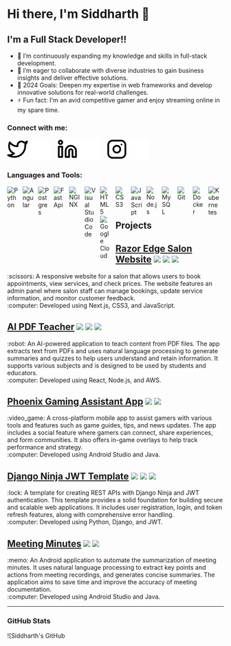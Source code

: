 # Hi there, I'm Siddharth 👋 

## I'm a Full Stack Developer!!

- 🌱 I’m continuously expanding my knowledge and skills in full-stack development.
- 👯 I’m eager to collaborate with diverse industries to gain business insights and deliver effective solutions.
- 🥅 2024 Goals: Deepen my expertise in web frameworks and develop innovative solutions for real-world challenges.
- ⚡ Fun fact: I'm an avid competitive gamer and enjoy streaming online in my spare time.

### Connect with me:

[![website](./img/twitter-light.svg)](https://twitter.com/siddharth_9805#gh-light-mode-only)
[![website](./img/twitter-dark.svg)](https://twitter.com/siddharth_9805#gh-dark-mode-only)
&nbsp;&nbsp;
[![website](./img/linkedin-light.svg)](https://www.linkedin.com/in/siddharth-umachandar-ab70b9178//#gh-light-mode-only)
[![website](./img/linkedin-dark.svg)](https://www.linkedin.com/in/siddharth-umachandar-ab70b9178//#gh-dark-mode-only)
&nbsp;&nbsp;
[![website](./img/instagram-light.svg)](https://www.instagram.com/sid_980575#gh-light-mode-only)
[![website](./img/instagram-dark.svg)](https://www.instagram.com/sid_980575#gh-dark-mode-only)

### Languages and Tools:

<img align="left" alt="Python" width="26px" src="https://cdn.jsdelivr.net/gh/devicons/devicon/icons/python/python-original.svg" style="padding-right:10px;" />
<img align="left" alt="Angular" width="26px" src="https://cdn.icon-icons.com/icons2/2699/PNG/512/angular_logo_icon_169595.png" style="padding-right:10px;" />
<img align="left" alt="Postgres" width="26px" src="https://user-images.githubusercontent.com/24623425/36042969-f87531d4-0d8a-11e8-9dee-e87ab8c6a9e3.png" style="padding-right:10px;"/>
<img align="left" alt="FastApi" width="26px" src="https://cdn.worldvectorlogo.com/logos/fastapi-1.svg" style="padding-right:10px;"/>
<img align="left" alt="NGINX" width="26px" src="https://cdn.icon-icons.com/icons2/2107/PNG/512/file_type_nginx_icon_130305.png" style="padding-right:10px;"/>
<img align="left" alt="Visual Studio Code" width="26px" src="https://cdn.jsdelivr.net/gh/devicons/devicon/icons/vscode/vscode-original.svg" style="padding-right:10px;" />
<img align="left" alt="HTML5" width="26px" src="https://cdn.jsdelivr.net/gh/devicons/devicon/icons/html5/html5-original.svg" style="padding-right:10px;" />
<img align="left" alt="CSS3" width="26px" src="https://cdn.jsdelivr.net/gh/devicons/devicon/icons/css3/css3-original.svg" style="padding-right:10px;" />
<img align="left" alt="JavaScript" width="26px" src="https://cdn.jsdelivr.net/gh/devicons/devicon/icons/javascript/javascript-original.svg" style="padding-right:10px;" />
<img align="left" alt="Node.js" width="26px" src="https://cdn.jsdelivr.net/gh/devicons/devicon/icons/nodejs/nodejs-original.svg" style="padding-right:10px;" />
<img align="left" alt="MySQL" width="26px" src="https://cdn.jsdelivr.net/gh/devicons/devicon/icons/mysql/mysql-original.svg" style="padding-right:10px;" />
<img align="left" alt="Git" width="26px" src="https://cdn.jsdelivr.net/gh/devicons/devicon/icons/git/git-original.svg" style="padding-right:10px;" />
<img align="left" alt="Docker" width="26px" src="https://cdn.jsdelivr.net/gh/devicons/devicon/icons/docker/docker-original.svg" style="padding-right:10px;" />
<img align="left" alt="Kubernetes" width="26px" src="https://cdn.jsdelivr.net/gh/devicons/devicon/icons/kubernetes/kubernetes-plain.svg" style="padding-right:10px;" />
<img align="left" alt="Google Cloud" width="26px" src="https://cdn.jsdelivr.net/gh/devicons/devicon/icons/googlecloud/googlecloud-original.svg" style="padding-right:10px;" />

<br />
<br />

---

## Projects

## [Razor Edge Salon Website](https://github.com/siddharth9805/Razor-Edge-Salon-Website) <img src="https://img.shields.io/badge/-Next.js-000000?style=for-the-badge&logo=nextdotjs&logoColor=white&style=plastic" /> <img src="https://img.shields.io/badge/-CSS3-1572B6?style=for-the-badge&logo=css3&logoColor=white&style=plastic" /> <img src="https://img.shields.io/badge/-JavaScript-F7DF1E?style=for-the-badge&logo=javascript&logoColor=white&style=plastic" />
<p>:scissors: A responsive website for a salon that allows users to book appointments, view services, and check prices. The website features an admin panel where salon staff can manage bookings, update service information, and monitor customer feedback.<br>
:computer: Developed using Next.js, CSS3, and JavaScript.</p>

## [AI PDF Teacher](https://github.com/siddharth9805/AI-PDF-Teacher) <img src="https://img.shields.io/badge/-React-61DAFB?style=for-the-badge&logo=react&logoColor=white&style=plastic" /> <img src="https://img.shields.io/badge/-Node.js-43853D?style=for-the-badge&logo=nodedotjs&logoColor=white&style=plastic" /> <img src="https://img.shields.io/badge/-AWS-232F3E?style=for-the-badge&logo=amazonaws&logoColor=white&style=plastic" />
<p>:robot: An AI-powered application to teach content from PDF files. The app extracts text from PDFs and uses natural language processing to generate summaries and quizzes to help users understand and retain information. It supports various subjects and is designed to be used by students and educators.<br>
:computer: Developed using React, Node.js, and AWS.</p>

## [Phoenix Gaming Assistant App](https://github.com/siddharth9805/Phoenix-Gaming-Assistant-App) <img src="https://img.shields.io/badge/-Android%20Studio-3DDC84?style=for-the-badge&logo=android-studio&logoColor=white&style=plastic" /> <img src="https://img.shields.io/badge/-Java-007396?style=for-the-badge&logo=java&logoColor=white&style=plastic" />
<p>:video_game: A cross-platform mobile app to assist gamers with various tools and features such as game guides, tips, and news updates. The app includes a social feature where gamers can connect, share experiences, and form communities. It also offers in-game overlays to help track performance and strategy.<br>
:computer: Developed using Android Studio and Java.</p>

## [Django Ninja JWT Template](https://github.com/siddharth9805/Django-Ninja-JWT-Template) <img src="https://img.shields.io/badge/-Python-3776AB?style=for-the-badge&logo=python&logoColor=white&style=plastic" /> <img src="https://img.shields.io/badge/-Django-092E20?style=for-the-badge&logo=django&logoColor=white&style=plastic" /> <img src="https://img.shields.io/badge/-JWT-000?style=for-the-badge&logo=json-web-tokens&logoColor=white&style=plastic" />
<p>:lock: A template for creating REST APIs with Django Ninja and JWT authentication. This template provides a solid foundation for building secure and scalable web applications. It includes user registration, login, and token refresh features, along with comprehensive error handling.<br>
:computer: Developed using Python, Django, and JWT.</p>

## [Meeting Minutes](https://github.com/siddharth9805/Meeting-Minutes) <img src="https://img.shields.io/badge/-Android%20Studio-3DDC84?style=for-the-badge&logo=android-studio&logoColor=white&style=plastic" /> <img src="https://img.shields.io/badge/-Java-007396?style=for-the-badge&logo=java&logoColor=white&style=plastic" />
<p>:memo: An Android application to automate the summarization of meeting minutes. It uses natural language processing to extract key points and actions from meeting recordings, and generates concise summaries. The application aims to save time and improve the accuracy of meeting documentation.<br>
:computer: Developed using Android Studio and Java.</p>

---

### GitHub Stats

![Siddharth's GitHub
